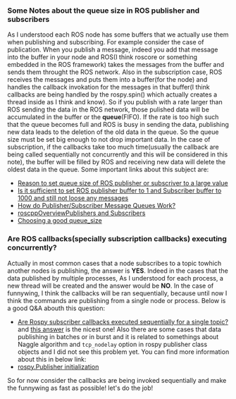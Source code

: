 ### Some Notes about the queue size in ROS publisher and subscribers
As I understood each ROS node has some buffers that we actually use them when publishing and subscribing. For example consider the case of publication. When you publish a message, indeed you add that message into the buffer in your node and ROS(I think roscore or something embedded in the ROS framework) takes the messages from the buffer and sends them throught the ROS network. Also in the subscription case, ROS receives the messages and puts them into a buffer(for the node) and handles the callback invokation for the messages in that buffer(I think callbacks are being handled by the rospy.spin() which actually creates a thread inside as I think and know).
So if you publish with a rate larger than ROS sending the data in the ROS network, those pulished data will be accumulated in the buffer or the __queue__(FIFO). If the rate is too high such that the queue becomes full and ROS is busy in sending the data, publishing new data leads to the deletion of the old data in the queue. So the queue size must be set big enough to not drop important data.
In the case of subscription, if the callbacks take too much time(usually the callback are being called sequentially not concurrently and this will be considered in this note), the buffer will be filled by ROS and receiving new data will delete the oldest data in the queue.
Some important links about this subject are:
- [Reason to set queue size of ROS publisher or subscriver to a large value](https://stackoverflow.com/a/60554760/10243689)
- [Is it sufficient to set ROS publisher buffer to 1 and Subscriber buffer to 1000 and still not loose any messages](https://stackoverflow.com/a/68473712/10243689)
- [How do Publisher/Subscriber Message Queues Work?](https://answers.ros.org/question/243855/how-do-publishersubscriber-message-queues-work/)
- [roscppOverviewPublishers and Subscribers](http://wiki.ros.org/roscpp/Overview/Publishers%20and%20Subscribers)
- [Choosing a good queue_size](http://wiki.ros.org/rospy/Overview/Publishers%20and%20Subscribers#Choosing_a_good_queue_size)

### Are ROS callbacks(specially subscription callbacks) executing concurrently?
Actually in most common cases that a node subscribes to a topic towhich another nodes is publishing, the answer is __YES__. Indeed in the cases that the data published by multiple processes, As I understood for each process, a new thread will be created and the answer would be __NO__.
In the case of funnywing, I think the callbacks will be ran sequentially, because until now I think the commands are publishing from a single node or process.
Below is a good Q&A abouth this question:
- [Are Rospy subscriber callbacks executed sequentially for a single topic?](https://robotics.stackexchange.com/questions/20069/are-rospy-subscriber-callbacks-executed-sequentially-for-a-single-topic)
and [this answer](https://robotics.stackexchange.com/a/21891/27131) is the nicest one!
Also there are some cases that data publishing in batches or in burst and it is related to somethings about Naggle algorithm and `tcp_nodelay` option in rospy publisher class objects and I did not see this problem yet. You can find more information about this in below link:
- [rospy.Publisher initialization](http://wiki.ros.org/rospy/Overview/Publishers%20and%20Subscribers)

So for now consider the callbacks are being invoked sequentially and make the funnywing as fast as possible!
let's do the job!
